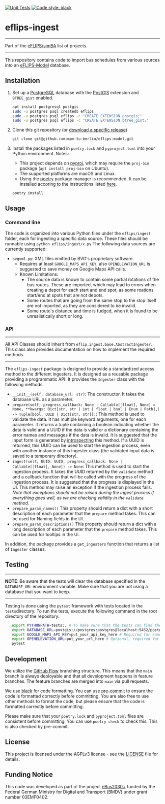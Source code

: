 [![Unit Tests](https://github.com/mpm-tu-berlin/eflips-ingest/actions/workflows/unittests.yml/badge.svg)](https://github.com/mpm-tu-berlin/eflips-ingest/actions/workflows/unittests.yml)
[![Code style: black](https://img.shields.io/badge/code%20style-black-000000.svg)](https://github.com/psf/black)

# eflips-ingest

---

Part of the [eFLIPS/simBA](https://github.com/stars/ludgerheide/lists/ebus2030) list of projects.

---

This repository contains code to import bus schedules from various sources into an [eFLIPS-Model](https://github.com/mpm-tu-berlin/eflips-model) database.

## Installation

1. Set up a [PostgreSQL](https://www.postgresql.org/) database with the [PostGIS](https://postgis.net/) extension and `BTREE_gist` enabled.
   ```bash
   apt install postgresql postgis
   sudo -u postgres psql createdb eflips
   sudo -u postgres psql eflips -c "CREATE EXTENSION postgis;"
   sudo -u postgres psql eflips -c "CREATE EXTENSION btree_gist;"
   ```

2. Clone this git repository (or [download a specific release](https://github.com/mpm-tu-berlin/eflips-depot/releases))
    ```bash
    git clone git@github.com:mpm-tu-berlin/eflips-model.git
    ```
3. Install the packages listed in `poetry.lock` and `pyproject.toml` into your Python environment. Notes:
    - This project depends on [pyproj](https://pyproj4.github.io/pyproj/stable/installation.html), which may require the `proj-bin` package (`apt install proj-bin` on Ubuntu).
    - The supported platforms are macOS and Linux.
    - Using the [poetry](https://python-poetry.org/) package manager is recommended. It can be installed accoring to the
      instructions listed [here](https://python-poetry.org/docs/#installing-with-the-official-installer).
    ```bash
    poetry install
    ```

## Usage

### Command line

The code is organized into various Python files under the `eflips/ingest` folder, each for ingesting a specific data source. These files should be runnable using `python eflips/ingest/x.py` The following data sources are currently supported:

- `bvgxml.py`: XML files emitted by BVG's proprietary software. 
  - Requires at least `GOOGLE_MAPS_API_KEY`, also `OPENELEVATION_URL` is suggested to save money on Google Maps API calls.
  - Known Limitations:
    - The source data is known to contain some partial rotations of the bus routes. These are imported, which may lead to errors when creating a depot for each start and end spot, as some roations start/end at spots that are not depots.
    - Some routes that are going from the same stop to the stop itself are not imported, as they are considered to be invalid.
    - Some route's distance and time is fudged, when it is found to be unrealistically short or long.
### API

---

All API Classes should inherit from `eflip.ingest.base.AbstractIngester`. This class also provides documentation on how to implement the required methods.

---

The `eflips-ingest` package is designed to provide a standardized access method to the different ingesters. It is
designed as a reusable package providing a programmatic API. It provides the `Ingester` class with the following
methods:

- `__init__(self, database_url: str)`: The constructor. It takes the database URL as a parameter.
- `prepare(self, progress_callback: None | Callable[[float], None] = None, **kwargs: Dict[str, str | int | float | bool | Enum | Path],) -> Tuple[bool, UUID | Dict[str, str]]:`: 
  This method is used to validate the data. It
    has multiple keyword arguments, one for each parameter. It returns a tuple containing a boolean indicating whether 
    the data is valid and a UUID if the data is valid or a dictionary containing the error names and messages if the 
    data is invalid. It is suggested that the input form is generated by 
    [introspecting](https://docs.python.org/3/library/inspect.html#introspecting-callables-with-the-signature-object) 
    this method. If a UUID is returned, this UUID can be used to start the ingestion process, even with another instance
    of this Ingester class (the validated input data is saved to a temporary directory).
- `ingest(self, UUID: UUID, progress_callback: None | Callable[[float], None]) -> None`: This method is used to start the 
    ingestion process. It takes the UUID returned by the `validate` method and a callback function that will be called 
    with the progress of the ingestion process. It is suggested that the progress is displayed in the UI. This method
    may raise an exception if the ingestion process fails. *Note that exceptions should not be raised during the
    ingest process if everything goes well, as we are checking validity in the `validate` method.*
- `prepare_param_names()` This property should return a dict with a short description of each parameter that the `prepare` method takes. This can be used for Naming fields in the UI.
- `prepare_param_descriptions()` This property should return a dict with a long description of each parameter that the `prepare` method takes. This can be used for tooltips in the UI.

In addition, the package provides a `get_ingesters` function that returns a list of `Ingester` classes.

## Testing

---

**NOTE**: Be aware that the tests will clear the database specified in the `DATABASE_URL` environment variable. Make sure that you are not using a database that you want to keep.

---

Testing is done using the `pytest` framework with tests located in the `tests`directory. To run the tests, execute the following command in the root directory of the repository:

```bash
   export PYTHONPATH=tests:. # To make sure that the tests can find the eflips package
   export DATABASE_URL=postgis://postgres:postgres@localhost:5432/postgres # Or whatever your database URL is
   export GOOGLE_MAPS_API_KEY=put_your_api_key_here # Required for some tests
   export OPENELEVATION_URL=put_your_url_here # Optional, required for some tests
   pytest
```



## Development

We utilize the [GitHub Flow](https://docs.github.com/get-started/quickstart/github-flow) branching structure. This means
that the `main` branch is always deployable and that all development happens in feature branches. The feature branches
are merged into `main` via pull requests.


We use [black](https://black.readthedocs.io/en/stable/) for code formatting. You can use 
[pre-commit](https://pre-commit.com/) to ensure the code is formatted correctly before committing. You are also free to
use other methods to format the code, but please ensure that the code is formatted correctly before committing.

Please make sure that your `poetry.lock` and `pyproject.toml` files are consistent before committing. You can use `poetry check` to check this. This is also checked by pre-commit.

## License

This project is licensed under the AGPLv3 license - see the [LICENSE](LICENSE.md) file for details.

## Funding Notice

This code was developed as part of the project [eBus2030+](https://www.eflip.de/) funded by the Federal German Ministry for Digital and Transport (BMDV) under grant number 03EMF0402.